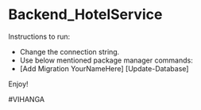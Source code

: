 # Backend_HotelService

 Instructions to run:
   - Change the connection string.
   - Use below mentioned package manager commands:
   - [Add Migration YourNameHere] [Update-Database]

Enjoy!

#VIHANGA
